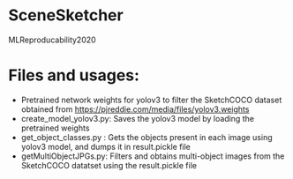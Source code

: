 # SceneSketcher
MLReproducability2020

# Files and usages:
* Pretrained network weights for yolov3 to filter the SketchCOCO dataset obtained from https://pjreddie.com/media/files/yolov3.weights
* create_model_yolov3.py: Saves the yolov3 model by loading the pretrained weights
* get_object_classes.py : Gets the objects present in each image using yolov3 model, and dumps it in  result.pickle file 
* getMultiObjectJPGs.py: Filters and obtains multi-object images from the SketchCOCO datatset using the result.pickle file 
